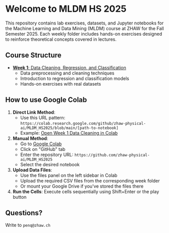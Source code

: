 # Welcome to MLDM HS 2025

This repository contains lab exercises, datasets, and Jupyter notebooks for the Machine Learning and Data Mining (MLDM) course at ZHAW for the Fall Semester 2025. Each weekly folder includes hands-on exercises designed to reinforce theoretical concepts covered in lectures.

## Course Structure

- [**Week 1**: Data Cleaning, Regression, and Classification](https://github.com/zhaw-physical-ai/MLDM_HS2025/tree/main/week1)
  - Data preprocessing and cleaning techniques
  - Introduction to regression and classification models
  - Hands-on exercises with real datasets

## How to use Google Colab

1. **Direct Link Method**:
   - Use this URL pattern: `https://colab.research.google.com/github/zhaw-physical-ai/MLDM_HS2025/blob/main/[path-to-notebook]`
   - Example: [Open Week 1 Data Cleaning in Colab](https://colab.research.google.com/github/zhaw-physical-ai/MLDM_HS2025/blob/main/week1/L01_Data_Cleaning.ipynb)
2. **Manual Method**:
   - Go to [Google Colab](https://colab.research.google.com/)
   - Click on "GitHub" tab
   - Enter the repository URL: `https://github.com/zhaw-physical-ai/MLDM_HS2025`
   - Select the desired notebook
3. **Upload Data Files**:
   - Use the files panel on the left sidebar in Colab
   - Upload the required CSV files from the corresponding week folder
   - Or mount your Google Drive if you've stored the files there
4. **Run the Cells**: Execute cells sequentially using Shift+Enter or the play button

## Questions?

Write to `penq@zhaw.ch`
